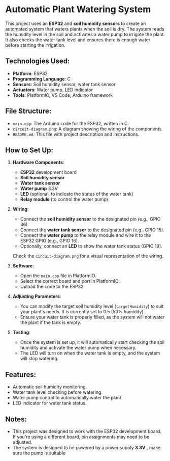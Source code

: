 # Automatic Plant Watering System

This project uses an **ESP32** and **soil humidity sensors** to create an automated system that waters plants when the soil is dry. The system reads the humidity level in the soil and activates a water pump to irrigate the plant. It also checks the water tank level and ensures there is enough water before starting the irrigation.

## Technologies Used:
- **Platform**: ESP32
- **Programming Language**: C
- **Sensors**: Soil humidity sensor, water tank sensor
- **Actuators**: Water pump, LED indicator
- **Tools**: PlatformIO, VS Code, Arduino framework

## File Structure:
- `main.cpp`: The Arduino code for the ESP32, written in C.
- `circuit-diagram.png`: A diagram showing the wiring of the components.
- `README.md`: This file with project description and instructions.

## How to Set Up:
1. **Hardware Components**:
   - **ESP32** development board
   - **Soil humidity sensor**
   - **Water tank sensor**
   - **Water pump** 3.3V
   - **LED** (optional, to indicate the status of the water tank)
   - **Relay module** (to control the water pump)

2. **Wiring**:
   - Connect the **soil humidity sensor** to the designated pin (e.g., GPIO 36).
   - Connect the **water tank sensor** to the designated pin (e.g., GPIO 15).
   - Connect the **water pump** to the relay module and wire it to the ESP32 GPIO (e.g., GPIO 16).
   - Optionally, connect an **LED** to show the water tank status (GPIO 19).

   Check the `circuit-diagram.png` for a visual representation of the wiring.

3. **Software**:
   - Open the `main.cpp` file in PlatformIO.
   - Select the correct board and port in PlatformIO.
   - Upload the code to the ESP32.

4. **Adjusting Parameters**:
   - You can modify the target soil humidity level (`targetHumidity`) to suit your plant's needs. It is currently set to 0.5 (50% humidity).
   - Ensure your water tank is properly filled, as the system will not water the plant if the tank is empty.

5. **Testing**:
   - Once the system is set up, it will automatically start checking the soil humidity and activate the water pump when necessary.
   - The LED will turn on when the water tank is empty, and the system will stop watering.

## Features:
- Automatic soil humidity monitoring.
- Water tank level checking before watering.
- Water pump control to automatically water the plant.
- LED indicator for water tank status.

## Notes:
- This project was designed to work with the ESP32 development board. If you're using a different board, pin assignments may need to be adjusted.
- The system is designed to be powered by a power supply  **3.3V** , make sure the pump is suitable

